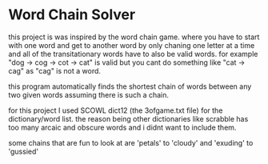 # Word Chain Solver
 this project is was inspired by the word chain game. where you have to start with one word and get to another word by only chaning one letter at a time
 and all of the transitationary words have to also be valid words. for example "dog -> cog -> cot -> cat" is valid but you cant do something like "cat -> cag" as "cag" is not a word.

 this program automatically finds the shortest chain of words between any two given words assuming there is such a chain. 
 
 for this project I used SCOWL dict12 (the 3ofgame.txt file) for the dictionary/word list.
 the reason being other dictionaries like scrabble has too many arcaic and obscure words and i didnt want to include them.

 some chains that are fun to look at are 'petals' to 'cloudy' and 'exuding' to 'gussied'
 
 

